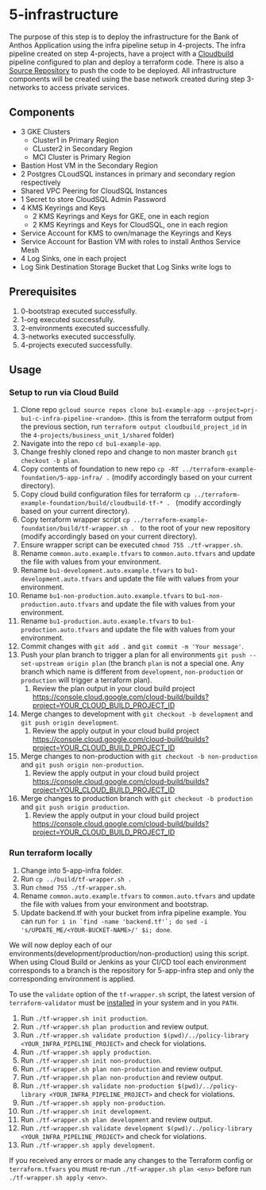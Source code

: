 # 5-infrastructure

The purpose of this step is to deploy the infrastructure for the Bank of Anthos Application using the infra pipeline setup in 4-projects.
The infra pipeline created on step 4-projects, have a project with a [Cloudbuild](https://cloud.google.com/build/docs) pipeline configured to plan and deploy
a terraform code. There is also a [Source Repository](https://cloud.google.com/source-repositories) to push the code to be deployed.
All infrastructure components will be created using the base network created during step 3-networks to access private services.

## Components

- 3 GKE Clusters
    - Cluster1 in Primary Region
    - CLuster2 in Secondary Region
    - MCI Cluster is Primary Region
- Bastion Host VM in the Secondary Region
- 2 Postgres CLoudSQL instances in primary and secondary region respectively
- Shared VPC Peering for CloudSQL Instances
- 1 Secret to store CloudSQL Admin Password
- 4 KMS Keyrings and Keys
    - 2 KMS Keyrings and Keys for GKE, one in each region
    - 2 KMS Keyrings and Keys for CloudSQL, one in each region
- Service Account for KMS to own/manage the Keyrings and Keys
- Service Account for Bastion VM with roles to install Anthos Service Mesh
- 4 Log Sinks, one in each project
- Log Sink Destination Storage Bucket that Log Sinks write logs to

## Prerequisites

1. 0-bootstrap executed successfully.
1. 1-org executed successfully.
1. 2-environments executed successfully.
1. 3-networks executed successfully.
1. 4-projects executed successfully.
## Usage

### Setup to run via Cloud Build
1. Clone repo `gcloud source repos clone bu1-example-app --project=prj-bu1-c-infra-pipeline-<random>`. (this is from the terraform output from the previous section, run `terraform output cloudbuild_project_id` in the `4-projects/business_unit_1/shared` folder)
1. Navigate into the repo `cd bu1-example-app`.
1. Change freshly cloned repo and change to non master branch `git checkout -b plan`.
1. Copy contents of foundation to new repo `cp -RT ../terraform-example-foundation/5-app-infra/ .` (modify accordingly based on your current directory).
1. Copy cloud build configuration files for terraform `cp ../terraform-example-foundation/build/cloudbuild-tf-* . ` (modify accordingly based on your current directory).
1. Copy terraform wrapper script `cp ../terraform-example-foundation/build/tf-wrapper.sh . ` to the root of your new repository (modify accordingly based on your current directory).
1. Ensure wrapper script can be executed `chmod 755 ./tf-wrapper.sh`.
1. Rename `common.auto.example.tfvars` to `common.auto.tfvars` and update the file with values from your environment.
1. Rename `bu1-development.auto.example.tfvars` to `bu1-development.auto.tfvars` and update the file with values from your environment.
1. Rename `bu1-non-production.auto.example.tfvars` to `bu1-non-production.auto.tfvars` and update the file with values from your environment.
1. Rename `bu1-production.auto.example.tfvars` to `bu1-production.auto.tfvars` and update the file with values from your environment.
1. Commit changes with `git add .` and `git commit -m 'Your message'`.
1. Push your plan branch to trigger a plan for all environments `git push --set-upstream origin plan` (the branch `plan` is not a special one. Any branch which name is different from `development`, `non-production` or `production` will trigger a terraform plan).
    1. Review the plan output in your cloud build project https://console.cloud.google.com/cloud-build/builds?project=YOUR_CLOUD_BUILD_PROJECT_ID
1. Merge changes to development with `git checkout -b development` and `git push origin development`.
    1. Review the apply output in your cloud build project https://console.cloud.google.com/cloud-build/builds?project=YOUR_CLOUD_BUILD_PROJECT_ID
1. Merge changes to non-production with `git checkout -b non-production` and `git push origin non-production`.
    1. Review the apply output in your cloud build project https://console.cloud.google.com/cloud-build/builds?project=YOUR_CLOUD_BUILD_PROJECT_ID
1. Merge changes to production branch with `git checkout -b production` and `git push origin production`.
    1. Review the apply output in your cloud build project https://console.cloud.google.com/cloud-build/builds?project=YOUR_CLOUD_BUILD_PROJECT_ID

### Run terraform locally
1. Change into 5-app-infra folder.
1. Run `cp ../build/tf-wrapper.sh .`
1. Run `chmod 755 ./tf-wrapper.sh`.
1. Rename `common.auto.example.tfvars` to `common.auto.tfvars` and update the file with values from your environment and bootstrap.
1. Update backend.tf with your bucket from infra pipeline example. You can run
```for i in `find -name 'backend.tf'`; do sed -i 's/UPDATE_ME/<YOUR-BUCKET-NAME>/' $i; done```.

We will now deploy each of our environments(development/production/non-production) using this script.
When using Cloud Build or Jenkins as your CI/CD tool each environment corresponds to a branch is the repository for 5-app-infra step and only the corresponding environment is applied.

To use the `validate` option of the `tf-wrapper.sh` script, the latest version of `terraform-validator` must be [installed](https://github.com/forseti-security/policy-library/blob/master/docs/user_guide.md#how-to-use-terraform-validator) in your system and in you `PATH`.

1. Run `./tf-wrapper.sh init production`.
1. Run `./tf-wrapper.sh plan production` and review output.
1. Run `./tf-wrapper.sh validate production $(pwd)/../policy-library <YOUR_INFRA_PIPELINE_PROJECT>` and check for violations.
1. Run `./tf-wrapper.sh apply production`.
1. Run `./tf-wrapper.sh init non-production`.
1. Run `./tf-wrapper.sh plan non-production` and review output.
1. Run `./tf-wrapper.sh plan non-production` and review output.
1. Run `./tf-wrapper.sh validate non-production $(pwd)/../policy-library <YOUR_INFRA_PIPELINE_PROJECT>` and check for violations.
1. Run `./tf-wrapper.sh apply non-production`.
1. Run `./tf-wrapper.sh init development`.
1. Run `./tf-wrapper.sh plan development` and review output.
1. Run `./tf-wrapper.sh validate development $(pwd)/../policy-library <YOUR_INFRA_PIPELINE_PROJECT>` and check for violations.
1. Run `./tf-wrapper.sh apply development`.

If you received any errors or made any changes to the Terraform config or `terraform.tfvars` you must re-run `./tf-wrapper.sh plan <env>` before run `./tf-wrapper.sh apply <env>`.
